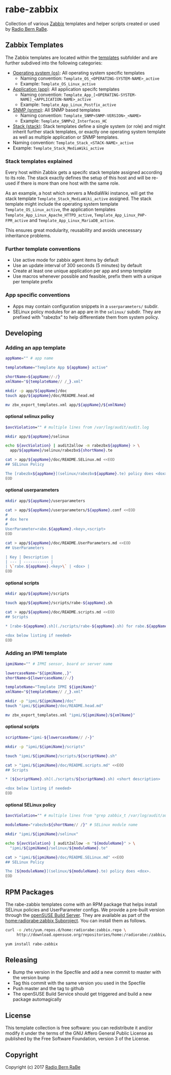 # rabe-zabbix
Collection of various [Zabbix](http://www.zabbix.com/) templates and helper scripts created or used by [Radio Bern RaBe](http://rabe.ch/).

## Zabbix Templates
The Zabbix templates are located within the [templates](templates) subfolder and are further subdived into the following categories:
* [Operating system (os)](os): All operating system specific templates
  * Naming convention: <code>Template_OS_\<OPERATING-SYSTEM-NAME\>_active</code>
  * Example: <code>Template_OS_Linux_active</code>
* [Application (app)](app): All application specifc templates
  * Naming convention: <code>Template_App_\[\<OPERATING-SYSTEM-NAME\]_\<APPLICATION-NAME\>_active</code>
  * Example: <code>Template_App_Linux_Postfix_active</code>
* [SNMP (snmp)](snmp): All SNMP based templates
  * Naming convention: <code>Template_SNMP\<SNMP-VERSION\>_\<NAME\></code>
  * Example: <code>Template_SNMPv2_Interfaces_HC</code>
* [Stack (stack)](stack): Stack templates define a single system (or role) and might inherit further stack templates, or exactly one operating system template as well as multiple application or SNMP templates.
 * Naming convention: <code>Template_Stack_\<STACK-NAME\>_active</code>
 * Example: <code>Template_Stack_MediaWiki_active</code>

### Stack templates explained
Every host within Zabbix gets a specifc stack template assigned according to its role. The stack exactly defines the setup of this host and will be re-used if there is more than one host with the same role.
 
As an example, a host which servers a MediaWiki instance, will get the stack template <code>Template_Stack_MediaWiki_active</code> assigned. The stack template might include the operating system template <code>Template_OS_Linux_active</code>, the application templates <code>Template_App_Linux_Apache_HTTPD_active</code>, <code>Template_App_Linux_PHP-FPM_active</code> and <code>Template_App_Linux_MariaDB_active</code>.
 
This ensures great modularity, reusability and avoids unecessary inheritance problems.
 
### Further template conventions
* Use active mode for zabbix agent items by default
* Use an update interval of 300 seconds (5 minutes) by default
* Create at least one unique application per app and snmp template
* Use macros whenever possible and feasible, prefix them with a unique per template prefix

### App specific conventions

* Apps may contain configuration snippets in a `userparameters/` subdir.
* SELinux policy modules for an app are in the `selinux/` subdir. They are prefixed with "rabezbx" to help differentiate them from system policy.

## Developing

### Adding an app template

```bash
appName="" # app name

templateName="Template App ${appName} active"

shortName=${appName//-/}
xmlName="${templateName// /_}.xml"

mkdir -p app/${appName}/doc
touch app/${appName}/doc/README.head.md

mv zbx_export_templates.xml app/${appName}/${xmlName}
```
#### optional selinux policy
```bash
$avcViolation="" # multiple lines from /var/log/audit/audit.log

mkdir app/${appName}/selinux

echo ${avcViolation} | audit2allow -m rabezbx${appName} > \
  app/${appName}/selinux/rabezbx${shortName}.te

cat > app/${appName}/doc/README.SELinux.md <<EOD
## SELinux Policy

The [rabezbx${appName}](selinux/rabezbx${appName}.te) policy does <dox>.
EOD
```
#### optional userparameters
```bash
mkdir app/${appName}/userparameters

cat > app/${appName}/userparameters/${appName}.conf <<EOD
#
# dox here
#
UserParameter=rabe.${appName}.<key>,<script>
EOD

cat > app/${appName}/doc/README.UserParameters.md <<EOD
## UserParameters

| Key | Description |
| --- | ----------- |
| \`rabe.${appName}.<key>\` | <dox> |
EOD
```

#### optional scripts
```bash
mkdir app/${appName}/scripts

touch app/${appName}/scripts/rabe-${appName}.sh

cat > app/${appName}/doc/README.scripts.md <<EOD
## Scripts

* [rabe-${appName}.sh](./scripts/rabe-${appName}.sh) for rabe.${appName}.<key> UserParameter

<dox below listing if needed>
EOD
```

### Adding an IPMI template

```bash
ipmiName="" # IPMI sensor, board or server name

lowercaseName="${ipmiName,,}"
shortName=${lowercaseName//-/}

templateName="Template IPMI ${ipmiName}"
xmlName="${templateName// /_}.xml"

mkdir -p "ipmi/${ipmiName}/doc"
touch "ipmi/${ipmiName}/doc/README.head.md"

mv zbx_export_templates.xml "ipmi/${ipmiName}/${xmlName}"
```

#### optional scripts
```bash
scriptName="ipmi-${lowercaseName// /-}"

mkdir -p "ipmi/${ipmiName}/scripts"

touch "ipmi/${ipmiName}/scripts/${scriptName}.sh"

cat > "ipmi/${ipmiName}/doc/README.scripts.md" <<EOD
## Scripts

* [${scriptName}.sh](./scripts/${scriptName}.sh) <short description>

<dox below listing if needed>
EOD
```

#### optional SELinux policy
```bash
$avcViolation="" # multiple lines from "grep zabbix_t /var/log/audit/audit.log"

moduleName="rabezbx${shortName// /}" # SELinux module name

mkdir "ipmi/${ipmiName}/selinux"

echo ${avcViolation} | audit2allow -m "${moduleName}" > \
  "ipmi/${ipmiName}/selinux/${moduleName}.te"

cat > "ipmi/${ipmiName}/doc/README.SELinux.md" <<EOD
## SELinux Policy

The [${moduleName}](selinux/${moduleName}.te) policy does <dox>.
EOD
```

## RPM Packages

The rabe-zabbix templates come with an RPM package that helps install SELinux policies and UserParameter configs. We provide a pre-built version
through the [openSUSE Build Server](https://build.opensuse.org/). They are available as part of the [home:radiorabe:zabbix Subproject](https://build.opensuse.org/project/show/home:radiorabe:zabbix). You can install them as follows.

```bash
curl -o /etc/yum.repos.d/home:radiorabe:zabbix.repo \
     http://download.opensuse.org/repositories/home:/radiorabe:/zabbix/CentOS_7/home:radiorabe:zabbix.repo

yum install rabe-zabbix
```

## Releasing

* Bump the version in the Specfile and add a new commit to master with the version bump
* Tag this commit with the same version you used in the Specfile
* Push master and the tag to github
* The openSUSE Build Service should get triggered and build a new package automagically

## License
This template collection is free software: you can redistribute it and/or modify it under
the terms of the GNU Affero General Public License as published by the Free
Software Foundation, version 3 of the License.

## Copyright
Copyright (c) 2017 [Radio Bern RaBe](http://www.rabe.ch)
